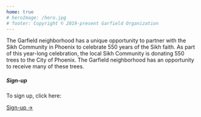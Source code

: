 ```yaml
---
home: true
# heroImage: /hero.jpg
# footer: Copyright © 2019-present Garfield Organization
---
```


The Garfield neighborhood has a unique opportunity to partner with the Sikh Community in Phoenix to celebrate 550 years of the Sikh faith. As part of this year-long celebration, the local Sikh Community is donating 550 trees to the City of Phoenix. The Garfield neighborhood has an opportunity to receive many of these trees.

<contact/>

<div class="container">
  <div class="row mt-2 mb-2">
    <div class="col-sm-4">
      <div class="card" style="height:100%">
        <div class="card-body d-flex flex-column">
          <h5 class="card-title">Sign-up</h5>
          <p class="card-text">
            To sign up, click here:<br/>
          </p>
          <a href='https://docs.google.com/forms/d/e/1FAIpQLSdSvuDttkLXasnhSrp7QOiP7djPwWJ_-DfRNR8BemYqYaoMgQ/viewform?usp=sf_link' target='_blank' class='button  mt-auto'>Sign-up →</a>
        </div>
      </div>
    </div>
    <div class="col-sm-4">
      <div class="card" style="width: 18rem;">
        <div class="card-body d-flex flex-column">
          <h5 class="card-title">Guide</h5>
          <p class="card-text">
            A guide to qualification, selection, planting, and more.<br/>
          </p>
          <a class="button mt-auto" href="/guide.html">Guide →</a>
        </div>
      </div>
    </div>
    <div class="col-sm-4">
      <div class="card" style="width: 18rem;">
        <div class="card-body d-flex flex-column">
          <h5 class="card-title">En Español</h5>
          <p class="card-text">
            Haz click aqui para mas informacion en español<br/>
          </p>
          <a class="button mt-auto" href="/es/">En español →</a>
        </div>
      </div>
    </div>
  </div>
</div>
<Footer/>


<style lang='stylus'>
.button 
    display: inline-block
    font-size: 1.2rem
    color: #fff
    background-color: #3eaf7c
    padding: 0.8rem 1.6rem
    border-radius: 4px
    transition: background-color 0.1s ease
    box-sizing: border-box
    border-bottom: 1px solid #389d70
.button:hover
  text-decoration: none
  background-color: #4abf8a;
  color: #fff
</style>